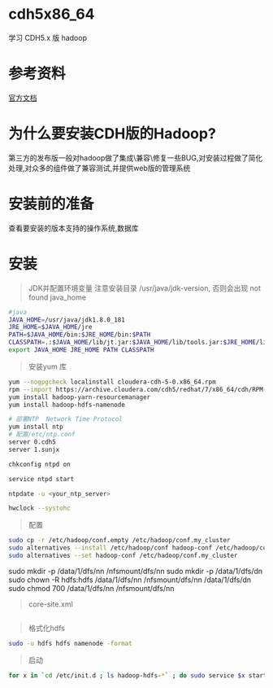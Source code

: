 # cdh5x86_64
学习 CDH5.x 版 hadoop 

# 参考资料
  [官方文档](https://www.cloudera.com/documentation/enterprise/5-10-x/topics/cdh_ig_cdh5_cluster_deploy.html)

# 为什么要安装CDH版的Hadoop?
  第三方的发布版一般对hadoop做了集成\兼容\修复一些BUG,对安装过程做了简化处理,对众多的组件做了兼容测试,并提供web版的管理系统
  
# 安装前的准备
  查看要安装的版本支持的操作系统,数据库

# 安装

> JDK并配置环境变量 
注意安装目录 /usr/java/jdk-version, 否则会出现 not found java_home
```sh
#java
JAVA_HOME=/usr/java/jdk1.8.0_181
JRE_HOME=$JAVA_HOME/jre
PATH=$JAVA_HOME/bin:$JRE_HOME/bin:$PATH
CLASSPATH=.:$JAVA_HOME/lib/jt.jar:$JAVA_HOME/lib/tools.jar:$JRE_HOME/lib
export JAVA_HOME JRE_HOME PATH CLASSPATH
```

> 安装yum 库

```sh
yum --nogpgcheck localinstall cloudera-cdh-5-0.x86_64.rpm
rpm --import https://archive.cloudera.com/cdh5/redhat/7/x86_64/cdh/RPM-GPG-KEY-cloudera
yum install hadoop-yarn-resourcemanager
yum install hadoop-hdfs-namenode

# 部署NTP  Network Time Protocol 
yum install ntp
# 配置/etc/ntp.conf
server 0.cdh5
server 1.sunjx

chkconfig ntpd on

service ntpd start

ntpdate -u <your_ntp_server>

hwclock --systohc

```

> 配置
```sh
sudo cp -r /etc/hadoop/conf.empty /etc/hadoop/conf.my_cluster
sudo alternatives --install /etc/hadoop/conf hadoop-conf /etc/hadoop/conf.my_cluster 50
sudo alternatives --set hadoop-conf /etc/hadoop/conf.my_cluster

```

sudo mkdir -p /data/1/dfs/nn /nfsmount/dfs/nn
sudo mkdir -p /data/1/dfs/dn
sudo chown -R hdfs:hdfs /data/1/dfs/nn /nfsmount/dfs/nn /data/1/dfs/dn
sudo chmod 700 /data/1/dfs/nn /nfsmount/dfs/nn

> core-site.xml
```sh

```

> 格式化hdfs
```sh
sudo -u hdfs hdfs namenode -format
```

> 启动
```sh
for x in `cd /etc/init.d ; ls hadoop-hdfs-*` ; do sudo service $x start ; done
```
